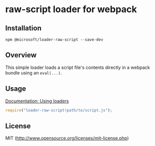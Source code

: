 # raw-script loader for webpack

## Installation

`npm @microsoft/loader-raw-script --save-dev`

## Overview

This simple loader loads a script file's contents directly in a webpack bundle using an `eval(...)`.

## Usage

[Documentation: Using loaders](http://webpack.github.io/docs/using-loaders.html)

``` javascript
require("loader-raw-script!path/to/script.js");
```

## License

MIT (http://www.opensource.org/licenses/mit-license.php)
